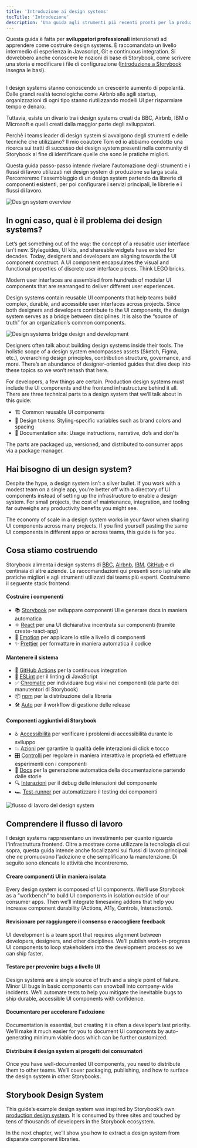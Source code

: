 ```yaml
---
title: 'Introduzione ai design systems'
tocTitle: 'Introduzione'
description: 'Una guida agli strumenti più recenti pronti per la produzione per i design systems'
---
```


<div class="aside">Questa guida è fatta per <b>sviluppatori professionali</b> intenzionati ad apprendere come costruire design systems. È raccomandato un livello intermedio di esperienza in Javascript, Git e continuous integration. 
Si dovrebbero anche conoscere le nozioni di base di Storybook, come scrivere una storia e modificare i file di configurazione
(<a href="/intro-to-storybook">Introduzione a Storybook</a> insegna le basi).
</div>
<br/>

I design systems stanno conoscendo un crescente aumento di popolarità. Dalle grandi realtà tecnologiche come Airbnb alle agili startup, organizzazioni di ogni tipo stanno riutilizzando modelli UI per risparmiare tempo e denaro.

Tuttavia, esiste un divario tra i design systems creati da BBC, Airbnb, IBM o Microsoft e quelli creati dalla maggior parte degli sviluppatori.

Perchè i teams leader di design system si avvalgono degli strumenti e delle tecniche che utilizzano?
Il mio coautore Tom ed io abbiamo condotto una ricerca sui tratti di successo dei design system presenti nella community di Storybook al fine di identificare quelle che sono le pratiche migliori.

Questa guida passo-passo intende rivelare l'automazione degli strumenti e i flussi di lavoro utilizzati nei design system di produzione su larga scala.
Percorreremo l'assemblaggio di un design system partendo da librerie di componenti esistenti, per poi configurare i servizi principali, le librerie e i flussi di lavoro.

![Design system overview](/design-systems-for-developers/design-system-overview.jpg)

## In ogni caso, qual è il problema dei design systems?

Let’s get something out of the way: the concept of a reusable user interface isn’t new. Styleguides, UI kits, and shareable widgets have existed for decades. Today, designers and developers are aligning towards the UI component construct. A UI component encapsulates the visual and functional properties of discrete user interface pieces. Think LEGO bricks.

Modern user interfaces are assembled from hundreds of modular UI components that are rearranged to deliver different user experiences.

Design systems contain reusable UI components that help teams build complex, durable, and accessible user interfaces across projects. Since both designers and developers contribute to the UI components, the design system serves as a bridge between disciplines. It is also the “source of truth” for an organization’s common components.

![Design systems bridge design and development](/design-systems-for-developers/design-system-context.jpg)

Designers often talk about building design systems inside their tools. The holistic scope of a design system encompasses assets (Sketch, Figma, etc.), overarching design principles, contribution structure, governance, and more. There’s an abundance of designer-oriented guides that dive deep into these topics so we won’t rehash that here.

For developers, a few things are certain. Production design systems must include the UI components and the frontend infrastructure behind it all. There are three technical parts to a design system that we’ll talk about in this guide:

- 🏗 Common reusable UI components
- 🎨 Design tokens: Styling-specific variables such as brand colors and spacing
- 📕 Documentation site: Usage instructions, narrative, do’s and don'ts

The parts are packaged up, versioned, and distributed to consumer apps via a package manager.

## Hai bisogno di un design system?

Despite the hype, a design system isn’t a silver bullet. If you work with a modest team on a single app, you’re better off with a directory of UI components instead of setting up the infrastructure to enable a design system. For small projects, the cost of maintenance, integration, and tooling far outweighs any productivity benefits you might see.

The economy of scale in a design system works in your favor when sharing UI components across many projects. If you find yourself pasting the same UI components in different apps or across teams, this guide is for you.

## Cosa stiamo costruendo

Storybook alimenta i design systems di [BBC](https://www.bbc.co.uk/iplayer/storybook/index.html?path=/story/style-guide--colours), [Airbnb](https://github.com/airbnb/lunar), [IBM](https://www.carbondesignsystem.com/), [GitHub](https://primer.style/css/) e di centinaia di altre aziende. Le raccomandazioni qui presenti sono ispirate alle pratiche migliori e agli strumenti utilizzati dai teams più esperti. Costruiremo il seguente stack frontend:

#### Costruire i componenti

- 📚 [Storybook](http://storybook.js.org) per sviluppare componenti UI e generare docs in maniera automatica
- ⚛️ [React](https://reactjs.org/) per una UI dichiarativa incentrata sui componenti (tramite create-react-app)
- 💅 [Emotion](https://emotion.sh/docs/introduction) per applicare lo stile a livello di componenti
- ✨ [Prettier](https://prettier.io/) per formattare in maniera automatica il codice

#### Mantenere il sistema

- 🚥 [GitHub Actions](https://github.com/features/actions) per la continuous integration
- 📐 [ESLint](https://eslint.org/) per il linting di JavaScript
- ✅ [Chromatic](https://www.chromatic.com/?utm_source=storybook_website&utm_medium=link&utm_campaign=storybook) per individuare bug visivi nei componenti (da parte dei manutentori di Storybook)
- 📦 [npm](https://npmjs.com) per la distribuzione della libreria
- 🛠 [Auto](https://github.com/intuit/auto) per il workflow di gestione delle release

#### Componenti aggiuntivi di Storybook

- ♿ [Accessibilità](https://github.com/storybookjs/storybook/tree/master/addons/a11y) per verificare i problemi di accessibilità durante lo sviluppo
- 💥 [Azioni](https://storybook.js.org/docs/react/essentials/actions) per garantire la qualità delle interazioni di click e tocco
- 🎛 [Controlli](https://storybook.js.org/docs/react/essentials/controls) per regolare in maniera interattiva le proprietà ed effettuare esperimenti con i componenti
- 📕 [Docs](https://storybook.js.org/docs/react/writing-docs/introduction) per la generazione automatica della documentazione partendo dalle storie
- 🔍 [Interazioni](https://storybook.js.org/addons/@storybook/addon-interactions/) per il debug delle interazioni del componente
- 🏎 [Test-runner](https://storybook.js.org/docs/react/writing-tests/test-runner) per automatizzare il testing dei componenti

![flusso di lavoro del design system](/design-systems-for-developers/design-system-workflow.jpg)

## Comprendere il flusso di lavoro

I design systems rappresentano un investimento per quanto riguarda l'infrastruttura frontend.
Oltre a mostrare come utilizzare la tecnologia di cui sopra, questa guida intende anche focalizzarsi sui flussi di lavoro principali che ne promuovono l'adozione e che semplificano la manutenzione. Di seguito sono elencate le attività che incontreremo.

#### Creare componenti UI in maniera isolata

Every design system is composed of UI components. We’ll use Storybook as a “workbench” to build UI components in isolation outside of our consumer apps. Then we’ll integrate timesaving addons that help you increase component durability (Actions, A11y, Controls, Interactions).

#### Revisionare per raggiungere il consenso e raccogliere feedback

UI development is a team sport that requires alignment between developers, designers, and other disciplines. We’ll publish work-in-progress UI components to loop stakeholders into the development process so we can ship faster.

#### Testare per prevenire bugs a livello UI

Design systems are a single source of truth and a single point of failure. Minor UI bugs in basic components can snowball into company-wide incidents. We’ll automate tests to help you mitigate the inevitable bugs to ship durable, accessible UI components with confidence.

#### Documentare per accelerare l'adozione

Documentation is essential, but creating it is often a developer’s last priority. We’ll make it much easier for you to document UI components by auto-generating minimum viable docs which can be further customized.

#### Distribuire il design system ai progetti dei consumatori

Once you have well-documented UI components, you need to distribute them to other teams. We’ll cover packaging, publishing, and how to surface the design system in other Storybooks.

## Storybook Design System

This guide’s example design system was inspired by Storybook’s own [production design system](https://github.com/storybookjs/design-system). It is consumed by three sites and touched by tens of thousands of developers in the Storybook ecosystem.

In the next chapter, we’ll show you how to extract a design system from disparate component libraries.
